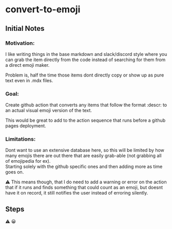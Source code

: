 # convert-to-emoji

## Initial Notes

### Motivation:

I like writing things in the base markdown and slack/discord style where you can grab the item directly from the code instead of searching for them from a direct emoji maker.

Problem is, half the time those items dont directly copy or show up as pure text even in .mdx files.

### Goal:

Create github action that converts any items that follow the format :descr: to an actual visual emoji version of the text.

This would be great to add to the action sequence that runs before a github pages deployment.

### Limitations:

Dont want to use an extensive database here, so this will be limited by how many emojis there are out there that are easily grab-able (not grabbing all of emojipedia for ex).<br/>
Starting solely with the github specific ones and then adding more as time goes on.

:warning: This means though, that I do need to add a warning or error on the action that if it runs and finds something that could count as an emoji, but doesnt have it on record, it still notifies the user instead of erroring silently.

## Steps

:warning:
:grinning:

